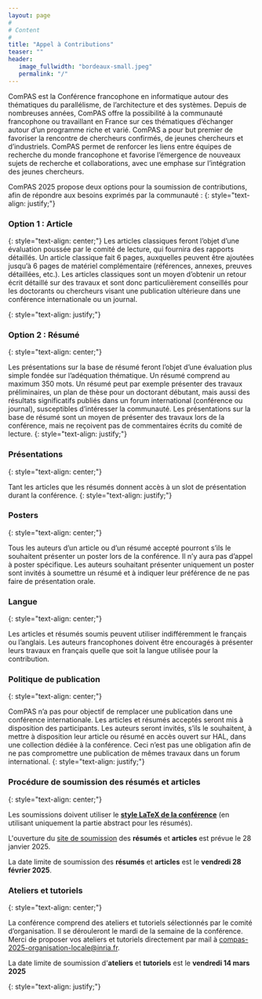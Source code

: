 ```yaml
---
layout: page
#
# Content
#
title: "Appel à Contributions"
teaser: ""
header:
   image_fullwidth: "bordeaux-small.jpeg"
   permalink: "/"
---
```



ComPAS est la Conférence francophone en informatique autour des thématiques du parallélisme, de l’architecture et des systèmes. Depuis de nombreuses années, ComPAS offre la possibilité à la communauté francophone ou travaillant en France sur ces thématiques d’échanger autour d’un programme riche et varié. ComPAS a pour but premier de favoriser la rencontre de chercheurs confirmés, de jeunes chercheurs et d’industriels. ComPAS permet de renforcer les liens entre équipes de recherche du monde francophone et favorise l’émergence de nouveaux sujets de recherche et collaborations, avec une emphase sur l’intégration des jeunes chercheurs.

ComPAS 2025 propose deux options pour la soumission de contributions, afin de répondre aux besoins exprimés par la communauté :
{: style="text-align: justify;"}

### **Option 1 : Article**
{: style="text-align: center;"}
Les articles classiques feront l’objet d’une évaluation poussée par le comité de lecture, qui fournira des rapports détaillés. Un article classique fait 6 pages, auxquelles peuvent être ajoutées jusqu’à 6 pages de matériel complémentaire (références, annexes, preuves détaillées, etc.). Les articles classiques sont un moyen d’obtenir un retour écrit détaillé sur des travaux et sont donc particulièrement conseillés pour les doctorants ou chercheurs visant une publication ultérieure dans une conférence internationale ou un journal.

{: style="text-align: justify;"}

### **Option 2 : Résumé**
{: style="text-align: center;"}

Les présentations sur la base de résumé feront l’objet d’une évaluation plus simple fondée sur l’adéquation thématique. Un résumé comprend au maximum 350 mots. Un résumé peut par exemple présenter des travaux préliminaires, un plan de thèse pour un doctorant débutant, mais aussi des résultats significatifs publiés dans un forum international (conférence ou journal), susceptibles d’intéresser la communauté. Les présentations sur la base de résumé sont un moyen de présenter des travaux lors de la conférence, mais ne reçoivent pas de commentaires écrits du comité de lecture.
{: style="text-align: justify;"}

### **Présentations**
{: style="text-align: center;"}

Tant les articles que les résumés donnent accès à un slot de présentation durant la conférence.
{: style="text-align: justify;"}
### **Posters**
{: style="text-align: center;"}

Tous les auteurs d’un article ou d’un résumé accepté pourront s’ils le souhaitent présenter un poster lors de la conférence. Il n’y aura pas d’appel à poster spécifique. Les auteurs souhaitant présenter uniquement un poster sont invités à soumettre un résumé et à indiquer leur préférence de ne pas faire de présentation orale.

### **Langue**
{: style="text-align: center;"}

Les articles et résumés soumis peuvent utiliser indifféremment le français ou l’anglais. Les auteurs francophones doivent être encouragés à présenter leurs travaux en français quelle que soit la langue utilisée pour la contribution.

### **Politique de publication**
{: style="text-align: center;"}

ComPAS n’a pas pour objectif de remplacer une publication dans une conférence internationale. Les articles et résumés acceptés seront mis à disposition des participants. Les auteurs seront invités, s’ils le souhaitent, à mettre à disposition leur article ou résumé en accès ouvert sur HAL, dans une collection dédiée à la conférence. Ceci n’est pas une obligation afin de ne pas compromettre une publication de mêmes travaux dans un forum international.
{: style="text-align: justify;"}

### **Procédure de soumission des résumés et articles**
{: style="text-align: center;"}

Les soumissions doivent utiliser le **[style LaTeX de la conférence](../assets/misc/compas-2025-style.zip)** (en utilisant uniquement la partie abstract pour les résumés).

L'ouverture du [site de soumission](https://crp.info.ucl.ac.be/compas2025/) des **résumés** et **articles** est prévue le 28 janvier 2025.

La date limite de soumission des **résumés** et **articles** est le **vendredi 28 février 2025**.

### **Ateliers et tutoriels**
{: style="text-align: center;"}

La conférence comprend des ateliers et tutoriels sélectionnés par le comité d’organisation. Il se dérouleront le mardi de la semaine de la conférence. Merci de proposer vos ateliers et tutoriels directement par mail à [compas-2025-organisation-locale@inria.fr](mailto:compas-2025-organisation-locale@inria.fr).

La date limite de soumission d'**ateliers** et **tutoriels** est le **vendredi 14 mars 2025**


{: style="text-align: justify;"}




<!-- Local Variables: -->
<!-- jinx-languages: "fr" -->
<!-- End: -->
